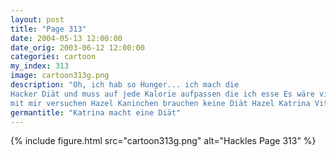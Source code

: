 ```yaml
---
layout: post
title: "Page 313"
date: 2004-05-13 12:00:00
date_orig: 2003-06-12 12:00:00
categories: cartoon
my_index: 313
image: cartoon313g.png
description: "Oh, ich hab so Hunger... ich mach die
Hacker Diät und muss auf jede Kalorie aufpassen die ich esse Es wäre viel einfacher von ungesundem Essen weg zu bleiben, wenn noch jemand mitmachen würde Willst du die Diät nicht
mit mir versuchen Hazel Kaninchen brauchen keine Diät Hazel Katrina Vittles"
germantitle: "Katrina macht eine Diät"
---
```


{% include figure.html src="cartoon313g.png" alt="Hackles Page 313"  %}
